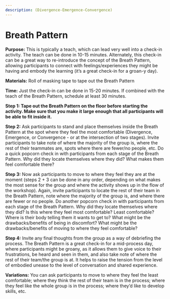 ```yaml
---
description: (Divergence-Emergence-Convergence)
---
```


# Breath Pattern

**Purpose:** This is typically a teach, which can lead very well into a check-in activity. The teach can be done in 10-15 minutes. Alternately, this check-in can be a great way to re-introduce the concept of the Breath Pattern, allowing participants to connect with feelings/experiences they might be having and embody the learning \(it’s a great check-in for a groan-y day\).

**Materials:** Roll of masking tape to tape out the Breath Pattern

**Time:** Just the check-in can be done in 15-20 minutes. If combined with the teach of the Breath Pattern, schedule at least 30 minutes.  


**Step 1: Tape out the Breath Pattern on the floor before starting the activity. Make sure that you make it large enough that all participants will be able to fit inside it.**

**Step 2:** Ask participants to stand and place themselves inside the Breath Pattern at the spot where they feel the most comfortable \(Divergence, Emergence, or Convergence - or at the intersection of two stages\). Invite participants to take note of where the majority of the group is, where the rest of their teammates are, spots where there are fewer/no people, etc. Do a quick popcorn check in with participants from each stage of the Breath Pattern. Why did they locate themselves where they did? What makes them feel comfortable there?

**Step 3:** Now ask participants to move to where they feel they are at the moment \(steps 2 + 3 can be done in any order, depending on what makes the most sense for the group and where the activity shows up in the flow of the workshop\). Again, invite participants to locate the rest of their team in the Breath Pattern, note where the majority of the group is, and where there are fewer or no people. Do another popcorn check in with participants from each stage of the Breath Pattern. Why did they locate themselves where they did? Is this where they feel most comfortable? Least comfortable? Where is their body telling them it wants to get to? What might be the drawbacks/benefits of being in discomfort? What might be the drawbacks/benefits of moving to where they feel comfortable?

**Step 4:** Invite any final thoughts from the group as a way of debriefing the process. The Breath Pattern is a great check-in for a mid-process day, where participants might be groany, as it allows them to give voice to their frustrations, be heard and seen in them, and also take note of where the rest of their team/the group is at. It helps to raise the tension from the level of embodied unease to the level of conversation and shared experience.

**Variations:** You can ask participants to move to where they feel the least comfortable; where they think the rest of their team is in the process; where they feel like the whole group is in the process; where they’d like to develop skills, etc.

[  
](http://www.chriscorrigan.com/parkinglot/divergent-and-convergent-thinking/
)


